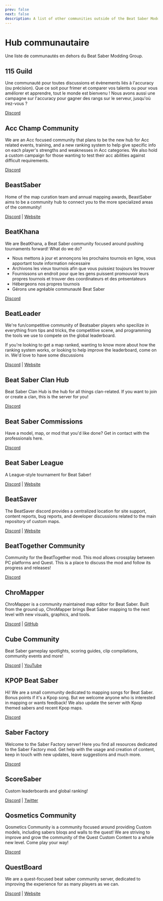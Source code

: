 ```yaml
---
prev: false
next: false
description: A list of other communities outside of the Beat Saber Modding Group
---
```


# Hub communautaire

Une liste de communautés en dehors du Beat Saber Modding Group.

## 115 Guild

Une communauté pour toutes discussions et évènements liés à l'accuracy (ou précision). Que ce soit pour frimer et comparer vos talents ou pour vous améliorer et apprendre, tout le monde est bienvenu ! Nous avons aussi une campagne sur l'accuracy pour gagner des rangs sur le serveur, jusqu'où irez-vous ?

[Discord](https://discord.gg/j8m8cxr)

## Acc Champ Community

We are an Acc focused community that plans to be the new hub for Acc related events, training, and a new ranking system to help give specific info on each player's strengths and weaknesses in Acc categories. We also hold a custom campaign for those wanting to test their acc abilities against difficult requirements.

[Discord](https://discord.gg/zd8W4rr)

## BeastSaber

Home of the map curation team and annual mapping awards, BeastSaber aims to be a community hub to connect you to the more specialized areas of the community!

[Discord](https://discord.gg/5NjfSAC) | [Website](https://bsaber.com)

## BeatKhana

We are BeatKhana, a Beat Saber community focused around pushing tournaments forward! What do we do?

- Nous mettons à jour et annonçons les prochains tournois en ligne, vous apportant toute information nécessaire
- Archivons les vieux tournois afin que vous puissiez toujours les trouver
- Fournissons un endroit pour que les gens puissent promouvoir leurs propres tournois et trouver des coordinateurs et des présentateurs
- Hébergeons nos propres tournois
- Gérons une agréable communauté Beat Saber

[Discord](https://discord.gg/5NjfSAC)

## BeatLeader

We're fun/competitive community of Beatsaber players who specilize in everything from tips and tricks, the competitive scene, and programming the tools we use to compete on the global leaderboard.

If you're looking to get a map ranked, wanting to know more about how the ranking system works, or looking to help improve the leaderboard, come on in. We'd love to have some discussions

[Discord](https://discord.gg/2RG5YVqtG6) | [Website](https://www.beatleader.xyz/)

## Beat Saber Clan Hub

Beat Saber Clan Hub is the hub for all things clan-related. If you want to join or create a clan, this is the server for you!

[Discord](https://discord.gg/2a89Nmm3PC)

## Beat Saber Commissions

Have a model, map, or mod that you'd like done? Get in contact with the professionals here.

[Discord](https://discord.gg/e4f3WBBVnr)

## Beat Saber League

A League-style tournament for Beat Saber!

[Discord](https://discord.gg/rNmazdz) | [Website](https://beatsaberleague.com/)

## BeatSaver

The BeatSaver discord provides a centralized location for site support, content reports, bug reports, and developer discussions related to the main repository of custom maps.

[Discord](https://discord.gg/rjVDapkMmj) | [Website](https://beatsaver.com/)

## BeatTogether Community

Community for the BeatTogether mod. This mod allows crossplay between PC platforms and Quest. This is a place to discuss the mod and follow its progress and releases!

[Discord](https://discord.com/invite/gezGrFG4tz)

## ChroMapper

ChroMapper is a community maintained map editor for Beat Saber. Built from the ground up, ChroMapper brings Beat Saber mapping to the next level with new visuals, graphics, and tools.

[Discord](https://discord.gg/mMzzNSh) | [GitHub](https://www.github.com/Caeden117/ChroMapper)

## Cube Community

Beat Saber gameplay spotlights, scoring guides, clip compilations, community events and more!

[Discord](https://discord.gg/dwe8mbC) | [YouTube](https://youtube.com/CubeCommunity)

## KPOP Beat Saber

Hi! We are a small community dedicated to mapping songs for Beat Saber. Bonus points if it's a Kpop song. But we welcome anyone who is interested in mapping or wants feedback! We also update the server with Kpop themed sabers and recent Kpop maps.

[Discord](https://discord.gg/c9uHGYP)

## Saber Factory

Welcome to the Saber Factory server! Here you find all resources dedicated to the Saber Factory mod. Get help with the usage and creation of content, keep in touch with new updates, leave suggestions and much more.

[Discord](https://discord.gg/PjD7WcChH3)

## ScoreSaber

Custom leaderboards and global ranking!

[Discord](https://discord.gg/WpuDMwU) | [Twitter](https://twitter.com/scoresaber)

## Qosmetics Community

Qosmetics Community is a community focused around providing Custom models, including sabers bloqs and walls to the quest! We are striving to improve and grow the community of the Quest Custom Content to a whole new level. Come play your way!

[Discord](https://discord.gg/NXnPYEh)

## QuestBoard

We are a quest-focused beat saber community server, dedicated to improving the experience for as many players as we can.

[Discord](https://discord.gg/d6DyW9v) | [Website](https://www.questmodding.com/)

